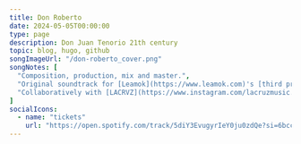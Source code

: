 ```yaml
---
title: Don Roberto
date: 2024-05-05T00:00:00
type: page
description: Don Juan Tenorio 21th century
topic: blog, hugo, github
songImageUrl: "/don-roberto_cover.png"
songNotes: [
  "Composition, production, mix and master.",
  "Original soundtrack for [Leamok](https://www.leamok.com)'s [third production](https://ivc.gva.es/es/escena/programacion-escena/don-roberto).",
  "Collaboratively with [LACRVZ](https://www.instagram.com/lacruzmusic.wav/) y [KANNO](https://www.instagram.com/plutokan/)."
]
socialIcons:
  - name: "tickets"
    url: "https://open.spotify.com/track/5diY3EvugyrIeY0ju0zdQe?si=6bccab349ff5497d"
---
```

